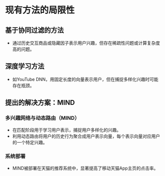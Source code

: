  # 现有方法的局限性

## 基于协同过滤的方法
- 通过历史交互商品或隐藏因子表示用户兴趣，但存在稀疏性问题或计算复杂度高的问题。

## 深度学习方法
- 如YouTube DNN，用固定长度的向量表示用户，但在捕捉多样化兴趣时可能存在瓶颈。

## 提出的解决方案：MIND
### 多兴趣网络与动态路由（MIND）
- 在匹配阶段用于学习用户表示，捕捉用户多样化的兴趣。
- 利用动态路由将用户的历史行为聚合成用户表示向量，每个表示向量对应用户的一个特定兴趣。

### 系统部署
- MIND被部署在天猫的推荐系统中，显著提高了移动天猫App主页的点击率。
